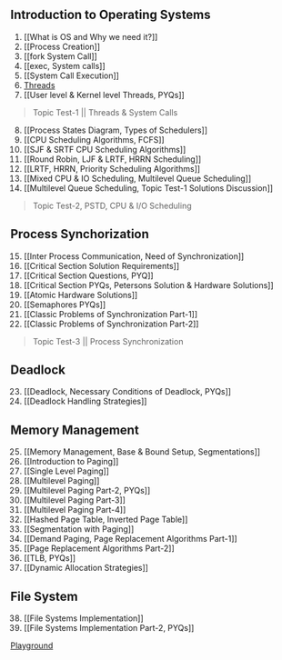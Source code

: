## Introduction to Operating Systems
1. [[What is OS and Why we need it?]]
2. [[Process Creation]]
3. [[fork System Call]]
4. [[exec, System calls]]
5. [[System Call Execution]]
6. [Threads](/Threads.md)
7. [[User level & Kernel level Threads, PYQs]]
> Topic Test-1 || Threads & System Calls

8. [[Process States Diagram, Types of Schedulers]]
9. [[CPU Scheduling Algorithms, FCFS]]
10. [[SJF & SRTF CPU Scheduling Algorithms]]
11. [[Round Robin, LJF & LRTF, HRRN Scheduling]]
12. [[LRTF, HRRN, Priority Scheduling Algorithms]]
13. [[Mixed CPU & IO Scheduling, Multilevel Queue Scheduling]]
14. [[Multilevel Queue Scheduling, Topic Test-1 Solutions Discussion]]
> Topic Test-2, PSTD, CPU & I/O Scheduling

## Process Synchorization
15. [[Inter Process Communication, Need of Synchronization]]
16. [[Critical Section Solution Requirements]]
17. [[Critical Section Questions, PYQ]]
18. [[Critical Section PYQs, Petersons Solution & Hardware Solutions]]
19. [[Atomic Hardware Solutions]]
20. [[Semaphores PYQs]]
21. [[Classic Problems of Synchronization Part-1]]
22. [[Classic Problems of Synchronization Part-2]]
> Topic Test-3 || Process Synchronization

## Deadlock
23. [[Deadlock, Necessary Conditions of Deadlock, PYQs]]
24. [[Deadlock Handling Strategies]]

## Memory Management
25. [[Memory Management, Base & Bound Setup, Segmentations]]
26. [[Introduction to Paging]]
27. [[Single Level Paging]]
28. [[Multilevel Paging]]
29. [[Multilevel Paging Part-2, PYQs]]
30. [[Multilevel Paging Part-3]]
31. [[Multilevel Paging Part-4]]
32. [[Hashed Page Table, Inverted Page Table]]
33. [[Segmentation with Paging]]
34. [[Demand Paging, Page Replacement Algorithms Part-1]]
35. [[Page Replacement Algorithms Part-2]]
36. [[TLB, PYQs]]
37. [[Dynamic Allocation Strategies]]

## File System
38. [[File Systems Implementation]]
39. [[File Systems Implementation Part-2, PYQs]]

[Playground](Playground.md)